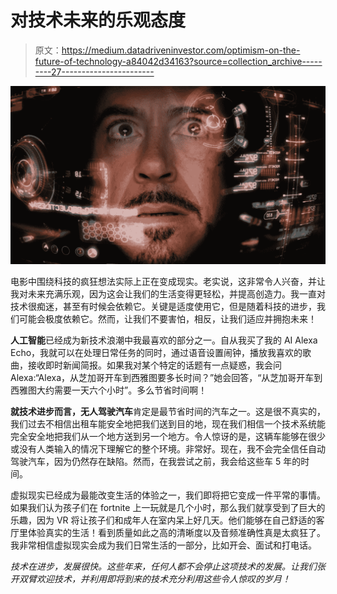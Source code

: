 # 对技术未来的乐观态度

> 原文：<https://medium.datadriveninvestor.com/optimism-on-the-future-of-technology-a84042d34163?source=collection_archive---------27----------------------->

![](img/2c049ca43ff579834159bb4aba67b092.png)

电影中围绕科技的疯狂想法实际上正在变成现实。老实说，这非常令人兴奋，并让我对未来充满乐观，因为这会让我们的生活变得更轻松，并提高创造力。我一直对技术很痴迷，甚至有时候会依赖它。关键是适度使用它，但是随着科技的进步，我们可能会极度依赖它。然而，让我们不要害怕，相反，让我们适应并拥抱未来！

**人工智能**已经成为新技术浪潮中我最喜欢的部分之一。自从我买了我的 AI Alexa Echo，我就可以在处理日常任务的同时，通过语音设置闹钟，播放我喜欢的歌曲，接收即时新闻简报。如果我对某个特定的话题有一点疑惑，我会问 Alexa:“Alexa，从芝加哥开车到西雅图要多长时间？”她会回答，“从芝加哥开车到西雅图大约需要一天六个小时”。多么节省时间啊！

**就技术进步而言，无人驾驶汽车**肯定是最节省时间的汽车之一。这是很不真实的，我们过去不相信出租车能安全地把我们送到目的地，现在我们相信一个技术系统能完全安全地把我们从一个地方送到另一个地方。令人惊讶的是，这辆车能够在很少或没有人类输入的情况下理解它的整个环境。非常好。现在，我不会完全信任自动驾驶汽车，因为仍然存在缺陷。然而，在我尝试之前，我会给这些车 5 年的时间。

虚拟现实已经成为最能改变生活的体验之一，我们即将把它变成一件平常的事情。如果我们认为孩子们在 fortnite 上一玩就是几个小时，那么我们就享受到了巨大的乐趣，因为 VR 将让孩子们和成年人在室内呆上好几天。他们能够在自己舒适的客厅里体验真实的生活！看到质量如此之高的清晰度以及音频准确性真是太疯狂了。我非常相信虚拟现实会成为我们日常生活的一部分，比如开会、面试和打电话。

*技术在进步，发展很快。这些年来，任何人都不会停止这项技术的发展。让我们张开双臂欢迎技术，并利用即将到来的技术充分利用这些令人惊叹的岁月！*